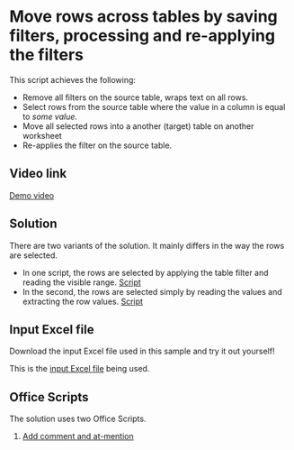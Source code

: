 # Move rows across tables by saving filters, processing and re-applying the filters

This script achieves the following: 

* Remove all filters on the source table, wraps text on all rows.
* Select rows from the source table where the value in a column is equal to _some value_. 
* Move all selected rows into a another (target) table on another worksheet
* Re-applies the filter on the source table.

## Video link

[Demo video]()

## Solution

There are two variants of the solution. It mainly differs in the way the rows are selected. 
* In one script, the rows are selected by applying the table filter and reading the visible range. [Script](MoveRowsAcrossTables/MoveRowsUsingTableFilter.ts)
* In the second, the rows are selected simply by reading the values and extracting the row values. [Script](MoveRowsAcrossTables/MoveRowsUsingTableFilter.ts)

## Input Excel file
Download the input Excel file used in this sample and try it out yourself! 

This is the [input Excel file](Excel_TableFilters.xlsx) being used. 

## Office Scripts

The solution uses two Office Scripts. 

1. [Add comment and at-mention](AddComment.ts)


